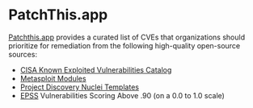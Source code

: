 # PatchThis.app

[Patchthis.app](patchthis.app) provides a curated list of CVEs that organizations should prioritize for remediation from the following high-quality open-source sources:

- [CISA Known Exploited Vulnerabilities Catalog](https://www.cisa.gov/known-exploited-vulnerabilities-catalog)
- [Metasploit Modules](https://docs.rapid7.com/metasploit/modules/)
- [Project Discovery Nuclei Templates](https://github.com/projectdiscovery/nuclei-templates)
- [EPSS](https://www.first.org/epss/) Vulnerabilities Scoring Above .90 (on a 0.0 to 1.0 scale)
